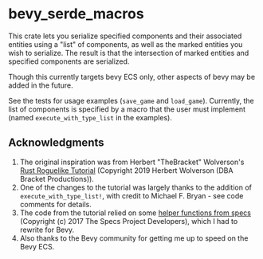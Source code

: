 # bevy_serde_macros


This crate lets you serialize specified components and their associated entities 
using a "list" of components, as well as the marked entities you wish to serialize.
The result is that the intersection of marked entities and specified components
are serialized. 

Though this currently targets bevy ECS only, other aspects of bevy may be added in the future.

See the tests for usage examples (`save_game` and `load_game`). Currently, the
list of components is specified by a macro that the user must implement
(named `execute_with_type_list` in the examples).

## Acknowledgments

1. The original inspiration was from Herbert "TheBracket" Wolverson's
  [Rust Roguelike Tutorial](https://github.com/amethyst/rustrogueliketutorial)
  (Copyright 2019 Herbert Wolverson (DBA Bracket Productions)).
1. One of the changes to the tutorial was largely thanks to the addition of `execute_with_type_list!`,
  with credit to Michael F. Bryan - see code comments for details.
1. The code from the tutorial relied on some
  [helper functions from specs](https://docs.rs/specs/latest/src/specs/saveload/ser.rs.html#37-59)
  (Copyright (c) 2017 The Specs Project Developers), which I had to rewrite for Bevy.
1. Also thanks to the Bevy community for getting me up to speed on the Bevy ECS.